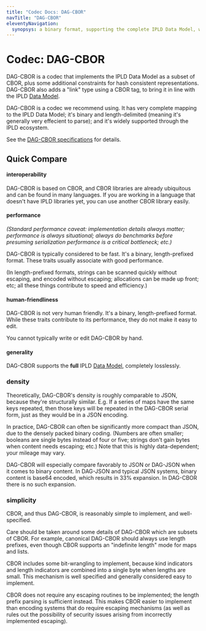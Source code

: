 ```yaml
---
title: "Codec Docs: DAG-CBOR"
navTitle: "DAG-CBOR"
eleventyNavigation:
  synopsys: a binary format, supporting the complete IPLD Data Model, with excellent performance, and suitable for any job.
---
```


Codec: DAG-CBOR
===============

DAG-CBOR is a codec that implements the IPLD Data Model as a subset of CBOR,
plus some additional constraints for hash consistent representations.
DAG-CBOR also adds a "link" type using a CBOR tag, to bring it in line with the IPLD [Data Model](/glossary/#data-model).

DAG-CBOR is a codec we recommend using.
It has very complete mapping to the IPLD Data Model;
it's binary and length-delimited (meaning it's generally very effecient to parse);
and it's widely supported through the IPLD ecosystem.

See the [DAG-CBOR specifications](/specs/codecs/dag-cbor/) for details.


Quick Compare
-------------

#### interoperability

DAG-CBOR is based on CBOR, and CBOR libraries are already ubiquitous and can be found in many languages.
If you are working in a language that doesn't have IPLD libraries yet, you can use another CBOR library easily.

#### performance

_(Standard performance caveat: implementation details always matter; performance is always situational;
always do benchmarks before presuming serialization performance is a critical bottleneck; etc.)_

DAG-CBOR is typically considered to be fast.
It's a binary, length-prefixed format.  These traits usually associate with good performance.

(In length-prefixed formats, strings can be scanned quickly without escaping, and encoded without escaping;
allocations can be made up front; etc; all these things contribute to speed and efficiency.)

#### human-friendliness

DAG-CBOR is not very human friendly.
It's a binary, length-prefixed format.
While these traits contribute to its performance, they do not make it easy to edit.

You cannot typically write or edit DAG-CBOR by hand.

#### generality

DAG-CBOR supports the **full** IPLD [Data Model](/glossary/#data-model), completely losslessly.

### density

Theoretically, DAG-CBOR's density is roughly comparable to JSON,
because they're structurally similar.
E.g. If a series of maps have the same keys repeated,
then those keys will be repeated in the DAG-CBOR serial form,
just as they would be in a JSON encoding.

In practice, DAG-CBOR can often be significantly more compact than JSON,
due to the densely packed binary coding.
(Numbers are often smaller; booleans are single bytes instead of four or five;
strings don't gain bytes when content needs escaping; etc.)
Note that this is highly data-dependent; your mileage may vary.

DAG-CBOR will especially compare favorably to JSON or DAG-JSON when it comes to binary content.
In DAG-JSON and typical JSON systems, binary content is base64 encoded, which results in 33% expansion.
In DAG-CBOR there is no such expansion.

### simplicity

CBOR, and thus DAG-CBOR, is reasonably simple to implement, and well-specified.

Care should be taken around some details of DAG-CBOR which are subsets of CBOR.
For example, canonical DAG-CBOR should always use length prefixes,
even though CBOR supports an "indefinite length" mode for maps and lists.

CBOR includes some bit-wrangling to implement,
because kind indicators and length indicators are combined into a single byte when lengths are small.
This mechanism is well specified and generally considered easy to implement.

CBOR does not require any escaping routines to be implemented;
the length prefix parsing is sufficient instead.
This makes CBOR easier to implement than encoding systems that do require escaping mechanisms
(as well as rules out the possibility of security issues arising from incorrectly implemented escaping).
